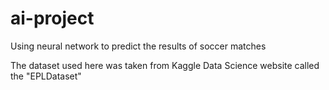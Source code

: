 # ai-project
Using neural network to predict the results of soccer matches

The dataset used here was taken from Kaggle Data Science website called the "EPLDataset"
